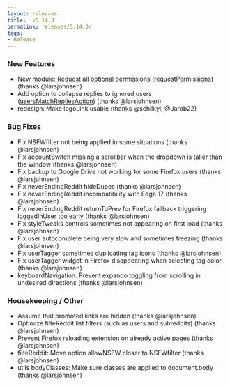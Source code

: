 ```yaml
---
layout: releases
title:  v5.14.3
permalink: releases/5.14.3/
tags:
- Release
---
```


### New Features

- New module: Request all optional permissions ([requestPermissions](https://www.reddit.com/#res:settings/requestPermissions)) (thanks @larsjohnsen)
- Add option to collapse replies to ignored users ([usersMatchRepliesAction](https://www.reddit.com/#res:settings/filteReddit/usersMatchRepliesAction)) (thanks @larsjohnsen)
- redesign: Make logoLink usable (thanks @schilkyl, @Jarob22)

### Bug Fixes

- Fix NSFWfilter not being applied in some situations (thanks @larsjohnsen)
- Fix accountSwitch missing a scrollbar when the dropdown is taller than the window (thanks @larsjohnsen)
- Fix backup to Google Drive not working for some Firefox users (thanks @larsjohnsen)
- Fix neverEndingReddit hideDupes (thanks @larsjohnsen)
- Fix neverEndingReddit incompatibility with Edge 17 (thanks @larsjohnsen)
- Fix neverEndingReddit returnToPrev for Firefox fallback triggering loggedInUser too early (thanks @larsjohnsen)
- Fix styleTweaks controls sometimes not appearing on first load (thanks @larsjohnsen)
- Fix user autocomplete being very slow and sometimes freezing (thanks @larsjohnsen)
- Fix userTagger sometimes duplicating tag icons (thanks @larsjohnsen)
- Fix userTagger widget in Firefox disappearing when selecting tag color (thanks @larsjohnsen)
- keyboardNavigation: Prevent expando toggling from scrolling in undesired directions (thanks @larsjohnsen)

### Housekeeping / Other

- Assume that promoted links are hidden (thanks @larsjohnsen)
- Optimize filteReddit list filters (such as users and subreddits) (thanks @larsjohnsen)
- Prevent Firefox reloading extension on already active pages (thanks @larsjohnsen)
- filteReddit: Move option allowNSFW closer to NSFWfilter (thanks @larsjohnsen)
- utils bodyClasses: Make sure classes are applied to document.body (thanks @larsjohnsen)
